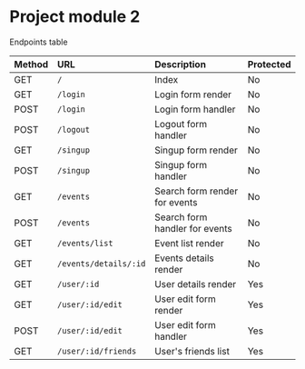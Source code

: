 # Project module 2

Endpoints table 



| Method    |  URL     | Description |  Protected   |
| :-------- | :------- | :---------- | :----------- |
| GET | `/` | Index |   No   |
| GET | `/login ` | Login form render | No |
| POST | `/login ` | Login form handler | No |
| POST | `/logout ` | Logout form handler | No |
| GET | `/singup ` | Singup form render | No |
| POST | `/singup ` | Singup form handler | No |
| GET | `/events` | Search form render for events | No |
| POST | `/events` | Search form handler for events | No |
| GET | `/events/list` | Event list render | No |
| GET | `/events/details/:id` | Events details render | No |
| GET | `/user/:id` | User details render | Yes |
| GET | `/user/:id/edit` | User edit form render | Yes |
|POST | `/user/:id/edit` | User edit form handler | Yes |
| GET | `/user/:id/friends` | User's friends list | Yes |
